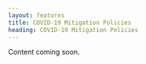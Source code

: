 ```yaml
---
layout: features
title: COVID-19 Mitigation Policies
heading: COVID-19 Mitigation Policies
---
```


Content coming soon.